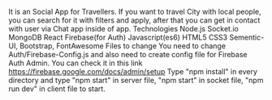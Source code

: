 It is an Social App for Travellers. If you want to travel City with local people, you can search for it with filters and apply, after that you can get in contact with user via Chat app inside of app.
Technologies
Node.js
Socket.io
MongoDB
React
Firebase(for Auth)
Javascript(es6)
HTML5
CSS3
Sementic-UI, Bootstrap, FontAwesome
Files to change
You need to change Auth/Firebase-Config.js and also need to create config file for Firebase Auth Admin. You can check it in this link https://firebase.google.com/docs/admin/setup
Type "npm install" in every directory and type "npm start" in server file, "npm start" in socket file, "npm run dev" in client file to start.
